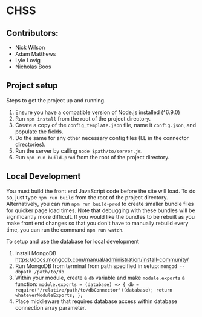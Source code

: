 # CHSS
## Contributors:
- Nick Wilson
- Adam Matthews
- Lyle Lovig
- Nicholas Boos

## Project setup
Steps to get the project up and running.
1. Ensure you have a compatible version of Node.js installed (^6.9.0)
2. Run `npm install` from the root of the project directory.
3. Create a copy of the `config_template.json` file, name it `config.json`,
and populate the fields.
4. Do the same for any other necessary config files (I.E in the connector
directories).
5. Run the server by calling `node $path/to/server.js`.
6. Run `npm run build-prod` from the root of the project directory.

## Local Development
You must build the front end JavaScript code before the site will load. To do
so, just type `npm run build` from the root of the project directory.
Alternatively, you can run `npm run build-prod` to create smaller bundle files
for quicker page load times. Note that debugging with these bundles will be
significantly more difficult. If you would like the bundles to be rebuilt as
you make front end changes so that you don't have to manually rebuild
every time, you can run the command `npm run watch`.

To setup and use the database for local development
1. Install MongoDB
https://docs.mongodb.com/manual/administration/install-community/
2. Run MongoDB from terminal from path specified in setup:
    `mongod --dbpath /path/to/db`
3. Within your module, create a `db` variable and make `module.exports` a function: 
    `module.exports = (database) => {
        db = require('/relative/path/to/dbConnector')(database);
        return whateverModuleExports;
    };`
4. Place middleware that requires database access within database connection array parameter.